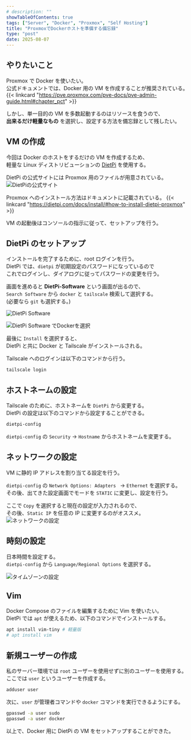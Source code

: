 ```yaml
---
# description: ""
showTableOfContents: true
tags: ["Server", "Docker", "Proxmox", "Self Hosting"]
title: "ProxmoxでDockerホストを準備する備忘録"
type: "post"
date: 2025-08-07
---
```


## やりたいこと

Proxmox で Docker を使いたい。\
公式ドキュメントでは、Docker 用の VM を作成することが推奨されている。
{{< linkcard "https://pve.proxmox.com/pve-docs/pve-admin-guide.html#chapter_pct" >}}

しかし、単一目的の VM を多数起動するのはリソースを食うので、 \
**出来るだけ軽量なもの** を選択し、設定する方法を備忘録として残したい。

## VM の作成

今回は Docker のホストをするだけの VM を作成するため、\
軽量な Linux ディストリビューションの [DietPi](https://www.dietpi.com/) を使用する。

DietPi の公式サイトには Proxmox 用のファイルが用意されている。
![DietPiの公式サイト](/Portfolio/images/posts/proxmox_docker/dietpi_proxmox.png)

Proxmox へのインストール方法はドキュメントに記載されている。
{{< linkcard "https://dietpi.com/docs/install/#how-to-install-dietpi-proxmox" >}}

VM の起動後はコンソールの指示に従って、セットアップを行う。

## DietPi のセットアップ

インストールを完了するために、root ログインを行う。 \
DietPi では、`dietpi` が初期設定のパスワードになっているので \
これでログインし、ダイアログに従ってパスワードの変更を行う。

画面を進めると **DietPi-Software** という画面が出るので、 \
`Search Software` から `docker` と `tailscale` 検索して選択する。 \
(必要なら `git` も選択する。)

![DietPi Software](/Portfolio/images/posts/proxmox_docker/dietpi_software.png)

![DietPi Software でDockerを選択](/Portfolio/images/posts/proxmox_docker/dietpi_software_docker.png)

最後に `Install` を選択すると、\
DietPi と共に Docker と Tailscale がインストールされる。

Tailscale へのログインは以下のコマンドから行う。

```bash
tailscale login
```

## ホストネームの設定

Tailscale のために、ホストネームを `DietPi` から変更する。 \
DietPi の設定は以下のコマンドから設定することができる。

```bash
dietpi-config
```

`dietpi-config` の `Security` → `Hostname` からホストネームを変更する。

## ネットワークの設定

VM に静的 IP アドレスを割り当てる設定を行う。

`dietpi-config` の `Network Options: Adapters ` → `Ethernet` を選択する。\
その後、出てきた設定画面でモードを `STATIC` に変更し、設定を行う。

ここで `Copy` を選択すると現在の設定が入力されるので、\
その後、`Static IP` を任意の IP に変更するのがオススメ。
![ネットワークの設定](/Portfolio/images/posts/proxmox_docker/network.png)

## 時刻の設定

日本時間を設定する。\
`dietpi-config` から `Language/Regional Options` を選択する。

![タイムゾーンの設定](/Portfolio/images/posts/proxmox_docker/timezone.png)

## Vim

Docker Compose のファイルを編集するために Vim を使いたい。\
DietPi では `apt` が使えるため、以下のコマンドでインストールする。

```bash
apt install vim-tiny # 軽量版
# apt install vim
```

## 新規ユーザーの作成

私のサーバー環境では `root` ユーザーを使用せずに別のユーザーを使用する。\
ここでは `user` というユーザーを作成する。

```bash
adduser user
```

次に、`user` が管理者コマンドや `docker` コマンドを実行できるようにする。

```bash
gpasswd -a user sudo
gpasswd -a user docker
```

以上で、Docker 用に DietPi の VM をセットアップすることができた。
